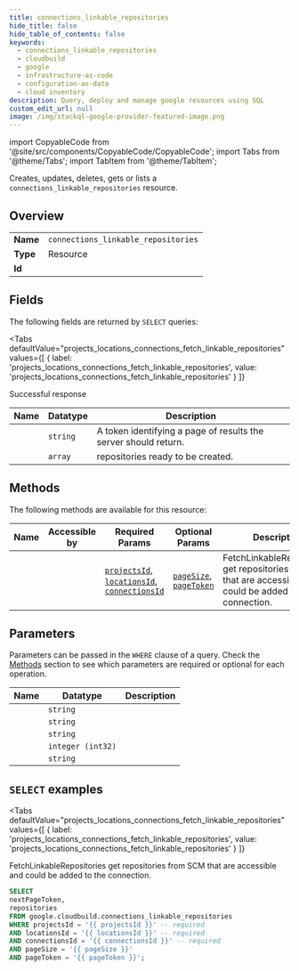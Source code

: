 ```yaml
--- 
title: connections_linkable_repositories
hide_title: false
hide_table_of_contents: false
keywords:
  - connections_linkable_repositories
  - cloudbuild
  - google
  - infrastructure-as-code
  - configuration-as-data
  - cloud inventory
description: Query, deploy and manage google resources using SQL
custom_edit_url: null
image: /img/stackql-google-provider-featured-image.png
---
```


import CopyableCode from '@site/src/components/CopyableCode/CopyableCode';
import Tabs from '@theme/Tabs';
import TabItem from '@theme/TabItem';

Creates, updates, deletes, gets or lists a <code>connections_linkable_repositories</code> resource.

## Overview
<table><tbody>
<tr><td><b>Name</b></td><td><code>connections_linkable_repositories</code></td></tr>
<tr><td><b>Type</b></td><td>Resource</td></tr>
<tr><td><b>Id</b></td><td><CopyableCode code="google.cloudbuild.connections_linkable_repositories" /></td></tr>
</tbody></table>

## Fields

The following fields are returned by `SELECT` queries:

<Tabs
    defaultValue="projects_locations_connections_fetch_linkable_repositories"
    values={[
        { label: 'projects_locations_connections_fetch_linkable_repositories', value: 'projects_locations_connections_fetch_linkable_repositories' }
    ]}
>
<TabItem value="projects_locations_connections_fetch_linkable_repositories">

Successful response

<table>
<thead>
    <tr>
    <th>Name</th>
    <th>Datatype</th>
    <th>Description</th>
    </tr>
</thead>
<tbody>
<tr>
    <td><CopyableCode code="nextPageToken" /></td>
    <td><code>string</code></td>
    <td>A token identifying a page of results the server should return.</td>
</tr>
<tr>
    <td><CopyableCode code="repositories" /></td>
    <td><code>array</code></td>
    <td>repositories ready to be created.</td>
</tr>
</tbody>
</table>
</TabItem>
</Tabs>

## Methods

The following methods are available for this resource:

<table>
<thead>
    <tr>
    <th>Name</th>
    <th>Accessible by</th>
    <th>Required Params</th>
    <th>Optional Params</th>
    <th>Description</th>
    </tr>
</thead>
<tbody>
<tr>
    <td><a href="#projects_locations_connections_fetch_linkable_repositories"><CopyableCode code="projects_locations_connections_fetch_linkable_repositories" /></a></td>
    <td><CopyableCode code="select" /></td>
    <td><a href="#parameter-projectsId"><code>projectsId</code></a>, <a href="#parameter-locationsId"><code>locationsId</code></a>, <a href="#parameter-connectionsId"><code>connectionsId</code></a></td>
    <td><a href="#parameter-pageSize"><code>pageSize</code></a>, <a href="#parameter-pageToken"><code>pageToken</code></a></td>
    <td>FetchLinkableRepositories get repositories from SCM that are accessible and could be added to the connection.</td>
</tr>
</tbody>
</table>

## Parameters

Parameters can be passed in the `WHERE` clause of a query. Check the [Methods](#methods) section to see which parameters are required or optional for each operation.

<table>
<thead>
    <tr>
    <th>Name</th>
    <th>Datatype</th>
    <th>Description</th>
    </tr>
</thead>
<tbody>
<tr id="parameter-connectionsId">
    <td><CopyableCode code="connectionsId" /></td>
    <td><code>string</code></td>
    <td></td>
</tr>
<tr id="parameter-locationsId">
    <td><CopyableCode code="locationsId" /></td>
    <td><code>string</code></td>
    <td></td>
</tr>
<tr id="parameter-projectsId">
    <td><CopyableCode code="projectsId" /></td>
    <td><code>string</code></td>
    <td></td>
</tr>
<tr id="parameter-pageSize">
    <td><CopyableCode code="pageSize" /></td>
    <td><code>integer (int32)</code></td>
    <td></td>
</tr>
<tr id="parameter-pageToken">
    <td><CopyableCode code="pageToken" /></td>
    <td><code>string</code></td>
    <td></td>
</tr>
</tbody>
</table>

## `SELECT` examples

<Tabs
    defaultValue="projects_locations_connections_fetch_linkable_repositories"
    values={[
        { label: 'projects_locations_connections_fetch_linkable_repositories', value: 'projects_locations_connections_fetch_linkable_repositories' }
    ]}
>
<TabItem value="projects_locations_connections_fetch_linkable_repositories">

FetchLinkableRepositories get repositories from SCM that are accessible and could be added to the connection.

```sql
SELECT
nextPageToken,
repositories
FROM google.cloudbuild.connections_linkable_repositories
WHERE projectsId = '{{ projectsId }}' -- required
AND locationsId = '{{ locationsId }}' -- required
AND connectionsId = '{{ connectionsId }}' -- required
AND pageSize = '{{ pageSize }}'
AND pageToken = '{{ pageToken }}';
```
</TabItem>
</Tabs>
